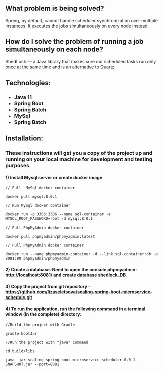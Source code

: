 <h2>What problem is being solved?</h2>
<p>Spring, by default, cannot handle scheduler synchronization over multiple instances. It executes the jobs simultaneously on every node instead.<p>
<h2>How do I solve the problem of running a job simultaneously on each node?</h2>
<p>ShedLock — a Java library that makes sure our scheduled tasks run only once at the same time and is an alternative to Quartz.</p>
<h2>Technologies:</h2>
<h3>
<ul>
<li href="https://docs.oracle.com/en/java/javase/11/core/java-core-libraries-developer-guide.pdf">Java 11</li>
<li href="https://docs.spring.io/spring-boot/docs/current/reference/htmlsingle/">Spring Boot</li>
<li href="https://docs.spring.io/spring-batch/docs/current/reference/html/index-single.html">Spring Batch</li>
<li href="https://dev.mysql.com/doc/">MySql</li>
<li href="https://spring.io/projects/spring-batch">Spring Batch</li>
</ul>
<h2>Installation:</h2>
<h3> These instructions will get you a copy of the project up and running on your local machine for development and testing purposes.</h3>

#### 1) Install Mysql server or create docker image

```
// Pull  MySql docker container

docker pull mysql:8.0.1 
```

```
// Run MySql docker container

docker run -p 3306:3306 --name sql-container -e MYSQL_ROOT_PASSWORD=root -d mysql:8.0.1
```

```
// Pull PhpMyAdmin docker container

docker pull phpmyadmin/phpmyadmin:latest 
```

```
// Pull PhpMyAdmin docker container

docker run --name phpmyadmin-container -d --link sql-container:db -p 8081:80 phpmyadmin/phpmyadmin
```

#### 2) Create a database. Need to open the console phpmyadmin: http://localhost:8081/ and create database shedlock_DB

#### 3) Copy the project from git repository -https://github.com/lizaseletsova/scaling-spring-boot-microservice-schedule.git

#### 4) To run the application, run the following command in a terminal window (in the complete) directory:

```
//Build the project with Gradle

gradle bootJar
```

```
//Run the project with "java" command

cd build/libs

java -jar scaling-spring-boot-microservice-scheduler-0.0.1-SNAPSHOT.jar --port=8081
```
